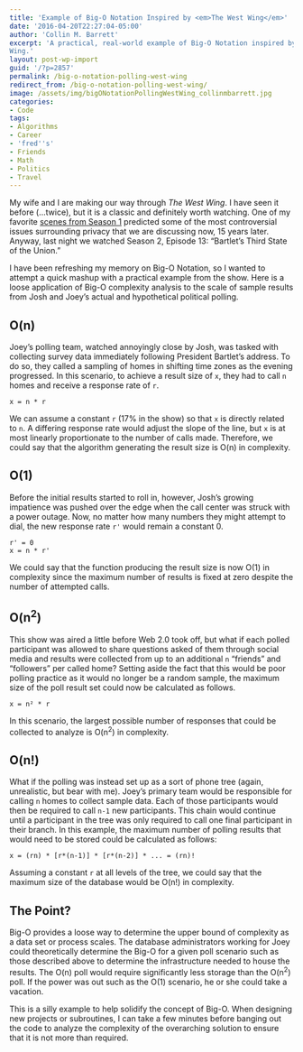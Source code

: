```yaml
---
title: 'Example of Big-O Notation Inspired by <em>The West Wing</em>'
date: '2016-04-20T22:27:04-05:00'
author: 'Collin M. Barrett'
excerpt: 'A practical, real-world example of Big-O Notation inspired by Joey Lucas and Josh Lyman''s polling in The West
Wing.'
layout: post-wp-import
guid: '/?p=2857'
permalink: /big-o-notation-polling-west-wing
redirect_from: /big-o-notation-polling-west-wing/
image: /assets/img/bigONotationPollingWestWing_collinmbarrett.jpg
categories:
- Code
tags:
- Algorithms
- Career
- 'fred''s'
- Friends
- Math
- Politics
- Travel
---
```


My wife and I are making our way through *The West Wing*. I have seen it before (…twice), but it is a classic and
definitely worth watching. One of my favorite [scenes from Season 1](https://youtu.be/pj4PwyfDNuI) predicted some of the
most controversial issues surrounding privacy that we are discussing now, 15 years later. Anyway, last night we watched
Season 2, Episode 13: “Bartlet’s Third State of the Union.”

I have been refreshing my memory on Big-O Notation, so I wanted to attempt a quick mashup with a practical example from
the show. Here is a loose application of Big-O complexity analysis to the scale of sample results from Josh and Joey’s
actual and hypothetical political polling.

## O(n)

Joey’s polling team, watched annoyingly close by Josh, was tasked with collecting survey data immediately following
President Bartlet’s address. To do so, they called a sampling of homes in shifting time zones as the evening progressed.
In this scenario, to achieve a result size of `x`, they had to call `n` homes and receive a response rate of `r`.

```
x = n * r

```

We can assume a constant `r` (17% in the show) so that `x` is directly related to `n`. A differing response rate would
adjust the slope of the line, but `x` is at most linearly proportionate to the number of calls made. Therefore, we could
say that the algorithm generating the result size is O(n) in complexity.

## O(1)

Before the initial results started to roll in, however, Josh’s growing impatience was pushed over the edge when the call
center was struck with a power outage. Now, no matter how many numbers they might attempt to dial, the new response rate
`r'` would remain a constant 0.

```
r' = 0
x = n * r'

```

We could say that the function producing the result size is now O(1) in complexity since the maximum number of results
is fixed at zero despite the number of attempted calls.

## O(n<sup>2</sup>)

This show was aired a little before Web 2.0 took off, but what if each polled participant was allowed to share questions
asked of them through social media and results were collected from up to an additional `n` “friends” and “followers” per
called home? Setting aside the fact that this would be poor polling practice as it would no longer be a random sample,
the maximum size of the poll result set could now be calculated as follows.

```
x = n² * r

```

In this scenario, the largest possible number of responses that could be collected to analyze is O(n<sup>2</sup>) in
complexity.

## O(n!)

What if the polling was instead set up as a sort of phone tree (again, unrealistic, but bear with me). Joey’s primary
team would be responsible for calling `n` homes to collect sample data. Each of those participants would then be
required to call `n-1` new participants. This chain would continue until a participant in the tree was only required to
call one final participant in their branch. In this example, the maximum number of polling results that would need to be
stored could be calculated as follows:

```
x = (rn) * [r*(n-1)] * [r*(n-2)] * ... = (rn)!

```

Assuming a constant `r` at all levels of the tree, we could say that the maximum size of the database would be O(n!) in
complexity.

## The Point?

Big-O provides a loose way to determine the upper bound of complexity as a data set or process scales. The database
administrators working for Joey could theoretically determine the Big-O for a given poll scenario such as those
described above to determine the infrastructure needed to house the results. The O(n) poll would require significantly
less storage than the O(n<sup>2</sup>) poll. If the power was out such as the O(1) scenario, he or she could take a
vacation.

This is a silly example to help solidify the concept of Big-O. When designing new projects or subroutines, I can take a
few minutes before banging out the code to analyze the complexity of the overarching solution to ensure that it is not
more than required.
